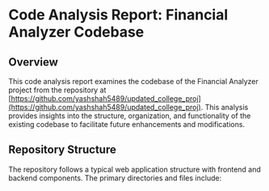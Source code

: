 # Code Analysis Report: Financial Analyzer Codebase

## Overview

This code analysis report examines the codebase of the Financial Analyzer project from the repository at [https://github.com/yashshah5489/updated_college_proj](https://github.com/yashshah5489/updated_college_proj). This analysis provides insights into the structure, organization, and functionality of the existing codebase to facilitate future enhancements and modifications.

## Repository Structure

The repository follows a typical web application structure with frontend and backend components. The primary directories and files include:

